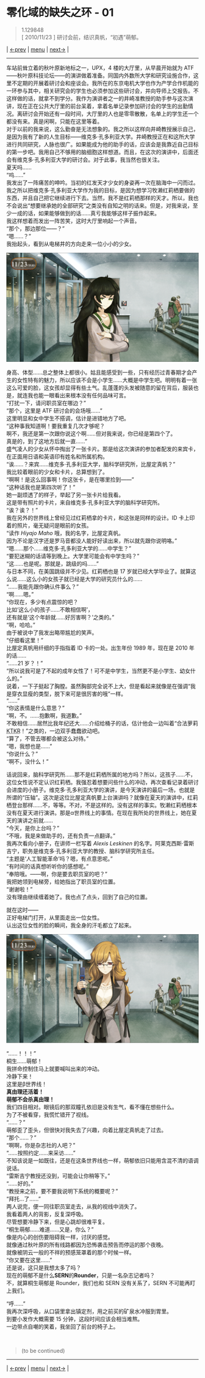 # 零化域的缺失之环 - 01
> 1.129848  
> [ 2010/11/23 ] 研讨会前，结识真帆，“初遇”萌郁。  

| [←prev](./0000) | [menu](../) | [next→](./0002) |

---

车站前耸立着的秋叶原新地标之一，UPX，4 楼的大厅里，从早晨开始就为 ATF ——秋叶原科技论坛——的演讲做着准备。同国内外数所大学和研究设施合作，这里不定期的开展着研讨会和座谈会。我所在的东京电机大学也作为产学合作机能的一环参与其中，相关研究会的学生也必须参加这些研讨会，并向导师上交报告。不这样做的话，就拿不到学分。我作为演讲者之一的井崎准教授的助手参与这次演讲，现在正在公共大厅里的前台呆着，拿着名单记录参加研讨会的学生的出勤情况。离研讨会开始还有一段时间，大厅里的人也是零零散散，名单上的学生还一个都没有来。真是闲啊，只能在这里等着。  
对于以前的我来说，这么勤奋是无法想象的。我之所以这样向井崎教授展示自己，是因为我有了新的人生目标——维克多·孔多利亚大学。井崎教授正在和这所大学进行共同研究，人脉也很广。如果能成为他的助手的话，应该会是我靠近自己目标的第一步吧。我用自己不够用的脑细胞这样想道。而且，在这次的演讲中，后面还会有维克多·孔多利亚大学的研讨会。对于此事，我当然也很关注。  
夏天吗……  
“呜……”  
我发出了一阵痛苦的呻吟。当初的红发天才少女的身姿再一次在脑海中一闪而过。我之所以把维克多·孔多利亚大学作为我的目标，是因为想学习牧濑红莉栖要做的东西，并且自己把它继续进行下去。当然，我不是红莉栖那样的天才。所以，我也不会说出“想要继承她的全部研究”之类没有自知之明的话来。但是，对我来说，至少一成的话，如果能够做到的话……真亏我能够这样子振作起来。  
我这样想着而发出一阵苦笑，这时大厅里响起一个声音。  
“那个，那边那位——？”  
“嗯……？”  
我抬起头，看到从电梯井的方向走来一位小小的少女。  

![](../img/0001-1.png)

身高、体型……总之整体上都很小。姑且能感受到一些，只有经历过青春期才会产生的女性特有的魅力，所以应该不会是小学生……大概是中学生吧。明明有着一张这么可爱的脸，这女孩却显得有些土气。乱蓬蓬的头发被随意的留在背后，服装也是，就连我也能一眼看出来根本没有任何品味可言。  
“打扰一下，请问职员室在哪边？”  
“那个，这里是 ATF 研讨会的会场哦……”  
这里明显和女中学生不搭调，估计是进错地方了吧。  
“这种事我知道啊！要我重复几次才够呢？  
 啊不，我还是第一次跟你说这个啊……但对我来说，你已经是第四个了。  
 真是的，到了这地方后就一直……”  
盛气凌人的少女从怀中掏出了一张卡片。那是给这次演讲的参加者配发的来宾卡，在正面用日语和英语印有姓名和所属机构。  
“诶……？来宾……维克多·孔多利亚大学，脑科学研究所，比屋定真帆？”  
我比较着眼前的少女和卡片，总算想到了。  
“啊啊！是这么回事啊！你这张卡，是在哪里捡到——”  
“这种话我也是第四次听了！”  
她一副烦透了的样子，举起了另一张卡片给我看。  
这是带有照片的卡片，来自维克多·孔多利亚大学的脑科学研究所。  
“诶？诶？！”  
我在另外的世界线上曾经见过红莉栖拿的卡片，和这张是同样的设计。ID 卡上印着的照片，毫无疑问是眼前的女孩。  
“读作 *Hiyajo Maho* 哦，我的名字，比屋定真帆。  
 因为不论是汉字还是罗马音都没人能好好读出来，所以就先跟你说明咯。”  
“嗯……那个……维克多·孔多利亚大学的……中学生？”  
“要犯迷糊的话请等到晚上。大学里可能会有中学生吗？”  
“这……也是呢。那就是，跳级的吗……”  
与日本不同，在美国跳级并不少见。红莉栖也是 17 岁就已经大学毕业了。就算这么说……这么小的女孩子就已经是大学的研究员什么的……  
“……我能先跟你确认件事么？”  
“啊……嗯。”  
“你现在，多少有点震惊的吧？  
 比如‘这么小的孩子……不敢相信啊’，  
 还有就是‘这个年龄就……好厉害啊？’之类的。”  
“啊，哈哈。”  
由于被说中了我发出略带尴尬的笑声。  
“仔细看这里！”  
比屋定真帆用纤细的手指指着 ID 卡的一处。出生年份 1989 年，现在是 2010 年的话……  
“……21 岁？！”  
“所以说我可是了不起的成年女性了！可不是中学生，当然更不是小学生、幼女什么的。”  
说着，一下子挺起了胸膛。虽然胸部完全说不上大，但是看起来就像是在强调“我是穿衣显瘦的类型，脱下来可是很厉害的哦”一样。  
“……”  
“你这表情是什么意思？”  
“啊，不。……抱歉啊，我道歉。”  
不敢相信……居然比我年纪还大……介绍给桶子的话，估计他会一边叫着“合法萝莉<abbr title="表示事情按预想进行而兴奋激动的状态，“来啦！就是这个！（日文“kitakore”）”的缩略语">KTKR</abbr>！”之类的，一边双手蠢蠢欲动吧。  
“算了，不管去哪都会被这么对待。”  
“嗯，我想也是……”  
“你说什么？”  
“啊不，没什么！”  

话说回来，脑科学研究所……那不是红莉栖所属的地方吗？所以，这孩子……不，这位女性说不定认识红莉栖。我强忍着想要问些什么的冲动，再次查看记录着研讨会进度的小册子。维克多·孔多利亚大学的演讲，是今天演讲的最后一场，也就是所谓的“压轴”。这次是这位比屋定真帆要上台演讲吗？就像在夏天的演讲中，红莉栖登台那样……不，等等。不对，不是这样的。没有这样的事实。牧濑红莉栖根本没有在夏天进行演讲。那是α世界线上的事情。在现在我所处的世界线上，她在夏天的演讲之前就……  
“今天，是你上台吗？”  
“不哦，我是来做助手的，还有负责一点翻译。”  
我再次看向小册子，在讲师一栏写着 *Alexis Leskinen* 的名字。阿莱克西斯·雷斯吉宁，职务是维克多·孔多利亚大学的教授、脑科学研究所主任。  
“主题是‘人工智能革命’吗？嗯，有点意思呢。”  
“有时间的话真想听听你的感想呢。”  
“奉陪哦。——啊，你是要去职员室的吧？”  
我把她领到电梯旁，给她指出了职员室的位置。  
“谢谢啦！”  
没有理由继续缠着她了。我也点了点头，回到了自己的位置。  

就在这时——  
正好电梯门打开，从里面走出一位女性。  
认出这位女性的脸的瞬间，我全身的汗毛都立了起来。

![](../img/0001-2.png)

“……！！！”  
桐生……萌郁！  
我拼命控制住马上就要喊叫出来的冲动。  
冷静下来！  
这里是β世界线！  
**真由理还活着！**  
**萌郁不会杀真由理！**  
我们四目相对。眼镜后的那双瞳孔依旧是没有生气，看不懂在想些什么。  
为了不被看穿，我慌忙错开了视线。  
“……？”  
萌郁歪了歪头，但很快对我失去了兴趣，向着比屋定真帆走了过去。  
“那个……？”  
“啊啊，你是杂志社的人吧？”  
“……按照约定……来采访……”  
不知该说是一如既往，还是在这条世界线也一样，萌郁依旧只能用含混不清的语调说话。  
“雷斯吉宁教授还没到，可能会让你稍等下。”  
“……好的。”  
“教授来之前，要不要我说明下系统的概要呢？”  
“拜托…了……”  
两人说完，便一同往职员室走去，从我的视线中消失了。  
我看着两人的背影，反复深呼吸。  
尽管想要冷静下来，但是心跳却很难平复。  
“桐生萌郁……难道……又是，你么？”  
像是内心的创伤要阻碍我一样，讨厌的感觉。  
就像通过秋叶原的所有线路都因为恐怖袭击预告而停运的那个夜晚。  
就像被阴云一般的不祥的预感笼罩着的那个时候一样。  
“你又要在这里……”  
还是说，这只是我想太多了吗？  
现在的萌郁不是什么**SERN**的**Rounder**，只是一名杂志记者吗？  
不，就算桐生萌郁是 Rounder，我们也和 SERN 没有关系了，SERN 不可能再盯上我们。  

“呼……”  
我再次深呼吸，从口袋里拿出镇定剂，用之前买的矿泉水冲服到胃里。  
到要小发作大概需要 15 分钟，这段时间应该会相当难熬。  
一边带点自嘲的笑着，我坐回了前台的椅子上。  


<br/>

> (to be continued)
---

| [←prev](./0000) | [menu](../) | [next→](./0002) |
